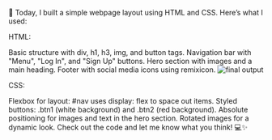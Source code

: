 🚀 Today, I built a simple webpage layout using HTML and CSS. Here’s what I used:

HTML:

Basic structure with div, h1, h3, img, and button tags.
Navigation bar with "Menu", "Log In", and "Sign Up" buttons.
Hero section with images and a main heading.
Footer with social media icons using remixicon.
![final output](https://github.com/Partha-Sarathi-Das/Project-3---Another-Landing-Page/assets/136112477/eb85a9d4-91b6-4b41-8863-53596d4a3af0)

CSS:

Flexbox for layout: #nav uses display: flex to space out items.
Styled buttons: .btn1 (white background) and .btn2 (red background).
Absolute positioning for images and text in the hero section.
Rotated images for a dynamic look.
Check out the code and let me know what you think! 💻✨
